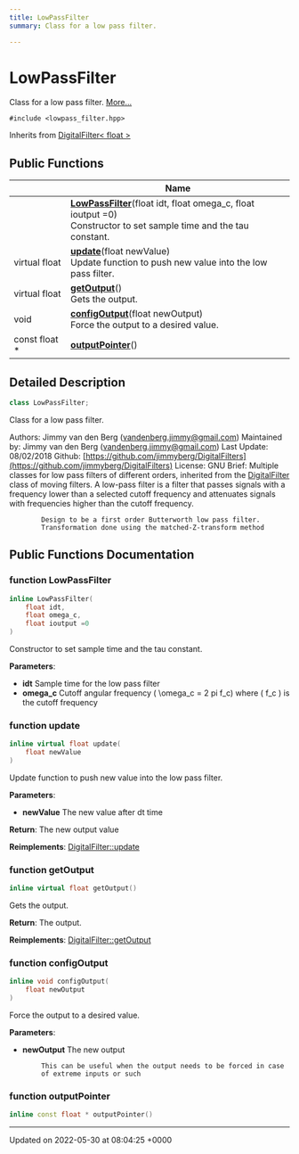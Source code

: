```yaml
---
title: LowPassFilter
summary: Class for a low pass filter. 

---
```


# LowPassFilter



Class for a low pass filter.  [More...](#detailed-description)


`#include <lowpass_filter.hpp>`

Inherits from [DigitalFilter< float >](/medusa_base/api/markdown/dsor_utils/dsor_utils/Classes/classDigitalFilter/)

## Public Functions

|                | Name           |
| -------------- | -------------- |
| | **[LowPassFilter](/medusa_base/api/markdown/dsor_utils/dsor_utils/Classes/classLowPassFilter/#function-lowpassfilter)**(float idt, float omega_c, float ioutput =0)<br>Constructor to set sample time and the tau constant.  |
| virtual float | **[update](/medusa_base/api/markdown/dsor_utils/dsor_utils/Classes/classLowPassFilter/#function-update)**(float newValue)<br>Update function to push new value into the low pass filter.  |
| virtual float | **[getOutput](/medusa_base/api/markdown/dsor_utils/dsor_utils/Classes/classLowPassFilter/#function-getoutput)**()<br>Gets the output.  |
| void | **[configOutput](/medusa_base/api/markdown/dsor_utils/dsor_utils/Classes/classLowPassFilter/#function-configoutput)**(float newOutput)<br>Force the output to a desired value.  |
| const float * | **[outputPointer](/medusa_base/api/markdown/dsor_utils/dsor_utils/Classes/classLowPassFilter/#function-outputpointer)**() |

## Detailed Description

```cpp
class LowPassFilter;
```

Class for a low pass filter. 

Authors: Jimmy van den Berg ([vandenberg.jimmy@gmail.com](mailto:vandenberg.jimmy@gmail.com)) Maintained by: Jimmy van den Berg ([vandenberg.jimmy@gmail.com](mailto:vandenberg.jimmy@gmail.com)) Last Update: 08/02/2018 Github: [https://github.com/jimmyberg/DigitalFilters](https://github.com/jimmyberg/DigitalFilters) License: GNU Brief: Multiple classes for low pass filters of different orders, inherited from the [DigitalFilter](/medusa_base/api/markdown/dsor_utils/dsor_utils/Classes/classDigitalFilter/) class of moving filters. A low-pass filter is a filter that passes signals with a frequency lower than a selected cutoff frequency and attenuates signals with frequencies higher than the cutoff frequency. 

```
        Design to be a first order Butterworth low pass filter.
        Transformation done using the matched-Z-transform method
```

## Public Functions Documentation

### function LowPassFilter

```cpp
inline LowPassFilter(
    float idt,
    float omega_c,
    float ioutput =0
)
```

Constructor to set sample time and the tau constant. 

**Parameters**: 

  * **idt** Sample time for the low pass filter 
  * **omega_c** Cutoff angular frequency \( \omega_c = 2 pi f_c\) where \( f_c \) is the cutoff frequency 


### function update

```cpp
inline virtual float update(
    float newValue
)
```

Update function to push new value into the low pass filter. 

**Parameters**: 

  * **newValue** The new value after dt time


**Return**: The new output value 

**Reimplements**: [DigitalFilter::update](/medusa_base/api/markdown/dsor_utils/dsor_utils/Classes/classDigitalFilter/#function-update)


### function getOutput

```cpp
inline virtual float getOutput()
```

Gets the output. 

**Return**: The output. 

**Reimplements**: [DigitalFilter::getOutput](/medusa_base/api/markdown/dsor_utils/dsor_utils/Classes/classDigitalFilter/#function-getoutput)


### function configOutput

```cpp
inline void configOutput(
    float newOutput
)
```

Force the output to a desired value. 

**Parameters**: 

  * **newOutput** The new output 




```
        This can be useful when the output needs to be forced in case
        of extreme inputs or such
```


### function outputPointer

```cpp
inline const float * outputPointer()
```


-------------------------------

Updated on 2022-05-30 at 08:04:25 +0000